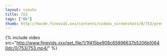 ```yaml
--- 
layout: sieutv
title: 753
tags: ["0k"]
thumb: http://hwcdn.finevids.xxx/contents/videos_screenshots/0/753/preview.mp4.jpg
---
```

{% include video src="http://www.finevids.xxx/get_file/1/1f415be908c65896637b5206b10640dc/0/753/753.mp4/" %} 
